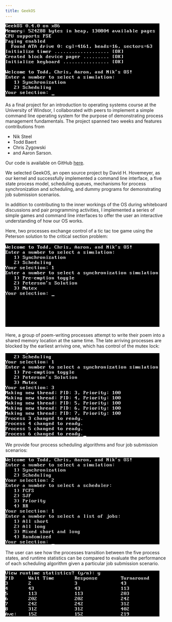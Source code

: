 ```yaml
---
title: GeekOS
---
```


<img src="assets/img/work/proj-2/start.png" alt="Our OS" 
   style="width: 480; height: 228">

As a final project for an introduction to operating systems course at the 
University of Windsor, I collaborated with peers to implement a simple command line 
operating system for the purpose of demonstrating process management fundamentals. 
The project spanned two weeks and features contributions from

* Nik Steel
* Todd Baert
* Chris Zygowski
* and Aaron Sarson.

Our code is available on GitHub [here](https://github.com/NikSteel/GeekOS).

We selected GeekOS, an open source project by David H. Hovemeyer, as our kernel and 
successfully implemented a command line interface, a five state process model, 
scheduling queues, mechanisms for process synchronization and scheduling, and dummy 
programs for demonstrating job submission scenarios. 

In addition to contributing to the inner workings of the OS during whiteboard discussions 
and pair programming activities, I implemented a series of simple games and command line 
interfaces to offer the user an interactive understanding of how our OS works.

Here, two processes exchange control of a tic tac toe game using the Peterson solution to 
the critical section problem:

<img src="assets/img/work/proj-2/tictactoe.gif" alt="Peterson's solution demonstrated by tic tac toe game." 
   style="width: 480; height: 260">

Here, a group of poem-writing processes attempt to write their poem into a shared memory location at the same time. 
The late arriving processes are blocked by the earliest arriving one, which has 
control of the mutex lock:

<img src="assets/img/work/proj-2/poems.gif" alt="Mutex locks demonstrated by poem writing competition." 
   style="width: 480; height: 260">

We provide four process scheduling algorithms and four job submission scenarios:

<img src="assets/img/work/proj-2/scheduling.png" alt="Process scheduling menu." 
   style="width: 480; height: 271">

The user can see how the processes transition between the five process states,
and runtime statistics can be compared to evaluate the performance of each
scheduling algorithm given a particular job submission scenario.

<img src="assets/img/work/proj-2/runtime_stats.png" alt="Runtime statistics" 
   style="width: 480; height: 143">


